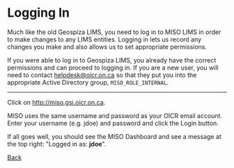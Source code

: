 # Logging In

Much like the old Geospiza LIMS, you need to log in to MISO LIMS in order to make changes to any LIMS entities. Logging in lets us record any changes you make and also allows us to set appropriate permissions.

If you were able to log in to Geospiza LIMS, you already have the correct permissions and can proceed to logging in. If you are a new user, you will need to contact <helpdesk@oicr.on.ca> so that they put you into the appropriate Active Directory group, `MISO_ROLE_INTERNAL`.

----------------

Click on <a href="http://miso.gsi.oicr.on.ca" target="_new">http://miso.gsi.oicr.on.ca</a>.

MISO uses the same username and password as your OICR email account. Enter your username (e.g. jdoe) and password and click the Login button.

If all goes well, you should see the MISO Dashboard and see a message at the top right: "Logged in as: **jdoe**".


[Back](readme.md)
